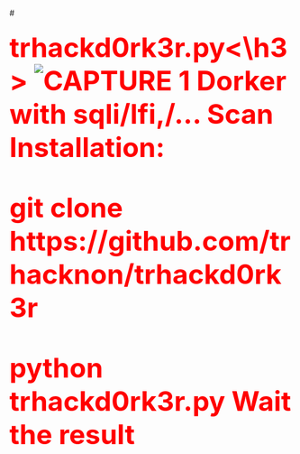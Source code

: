 #<h3><font size="16" color="#FF0000"> trhackd0rk3r.py<\h3>
![CAPTURE 1](https://github.com/trhacknon/trhackd0rk3r/blob/main/anontrhack.png) 
Dorker with sqli/lfi,/... Scan<br>
Installation:
<p>git clone https://github.com/trhacknon/trhackd0rk3r
<p>python trhackd0rk3r.py
Wait the result

